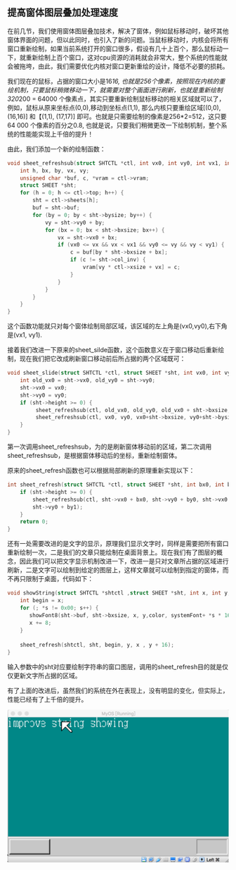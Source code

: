 ## 提高窗体图层叠加处理速度



在前几节，我们使用窗体图层叠加技术，解决了窗体，例如鼠标移动时，破坏其他窗体界面的问题，但以此同时，也引入了新的问题。当鼠标移动时，内核会将所有窗口重新绘制，如果当前系统打开的窗口很多，假设有几十上百个，那么鼠标动一下，就重新绘制上百个窗口，这对cpu资源的消耗就会非常大，整个系统的性能就会被拖垮，由此，我们需要优化内核对窗口更新重绘的设计，降低不必要的损耗。

我们现在的鼠标，占据的窗口大小是16*16, 也就是256个像素，按照现在内核的重绘机制，只要鼠标稍微移动一下，就需要对整个画面进行刷新，也就是重新绘制320*200 = 64000 个像素点，其实只要重新绘制鼠标移动的相关区域就可以了，例如，鼠标从原来坐标点(0,0),移动到坐标点(1,1), 那么内核只要重绘区域[(0,0), (16,16)] 和【(1,1), (17,17)] 即可。也就是只需要绘制的像素是256*2=512，这只要64 000 个像素的百分之0.8, 也就是说，只要我们稍微更改一下绘制机制，整个系统的性能能实现上千倍的提升！

由此，我们添加一个新的绘制函数：

```c
void sheet_refreshsub(struct SHTCTL *ctl, int vx0, int vy0, int vx1, int vy1) {
    int h, bx, by, vx, vy;
    unsigned char *buf, c, *vram = ctl->vram;
    struct SHEET *sht;
    for (h = 0; h <= ctl->top; h++) {
        sht = ctl->sheets[h];
        buf = sht->buf;
        for (by = 0; by < sht->bysize; by++) {
            vy = sht->vy0 + by;
            for (bx = 0; bx < sht->bxsize; bx++) {
                vx = sht->vx0 + bx;
                if (vx0 <= vx && vx < vx1 && vy0 <= vy && vy < vy1) {
                    c = buf[by * sht->bxsize + bx];
                    if (c != sht->col_inv) {
                        vram[vy * ctl->xsize + vx] = c;
                    }
                }
            }
        }
    }
}

```

这个函数功能就只对每个窗体绘制局部区域，该区域的左上角是(vx0,vy0),右下角是(vx1, vy1).

接着我们改进一下原来的sheet_silde函数，这个函数意义在于窗口移动后重新绘制，现在我们把它改成刷新窗口移动前后所占据的两个区域既可：

```c
void sheet_slide(struct SHTCTL *ctl, struct SHEET *sht, int vx0, int vy0) {
    int old_vx0 = sht->vx0, old_vy0 = sht->vy0;
    sht->vx0 = vx0;
    sht->vy0 = vy0;
    if (sht->height >= 0) {
         sheet_refreshsub(ctl, old_vx0, old_vy0, old_vx0 + sht->bxsize, old_vy0 + sht->bysize);
         sheet_refreshsub(ctl, vx0, vy0, vx0+sht->bxsize, vy0+sht->bysize);
    }
}
```

第一次调用sheet_refreshsub，为的是刷新窗体移动前的区域，第二次调用sheet_refreshsub，是根据窗体移动后的坐标，重新绘制窗体。

原来的sheet_refresh函数也可以根据局部刷新的原理重新实现以下：

```c
int sheet_refresh(struct SHTCTL *ctl, struct SHEET *sht, int bx0, int by0, int bx1, int by1) {
    if (sht->height >= 0) {
        sheet_refreshsub(ctl, sht->vx0 + bx0, sht->vy0 + by0, sht->vx0 + bx1,
        sht->vy0 + by1);
    }
    return 0;
}
```

还有一处需要改进的是文字的显示，原理我们显示文字时，同样是需要把所有窗口重新绘制一次，二是我们的文章只能绘制在桌面背景上。现在我们有了图层的概念，因此我们可以把文字显示机制改进一下，改进一是只对文章所占据的区域进行刷新，二是文字可以绘制到给定的图层上，这样文章就可以绘制到指定的窗体，而不再只限制于桌面，代码如下：

```c
void showString(struct SHTCTL *shtctl ,struct SHEET *sht, int x, int y, char color, unsigned char *s ) {
    int begin = x;
    for (; *s != 0x00; s++) {
       showFont8(sht->buf, sht->bxsize, x, y,color, systemFont+ *s * 16);
       x += 8;
    }

    sheet_refresh(shtctl, sht, begin, y, x , y + 16); 
}
```

输入参数中的sht对应要绘制字符串的窗口图层，调用的sheet_refresh目的就是仅仅更新文字所占据的区域。

有了上面的改进后，虽然我们的系统在外在表现上，没有明显的变化，但实际上，性能已经有了上千倍的提升。

![](img/20161118113843925.png)